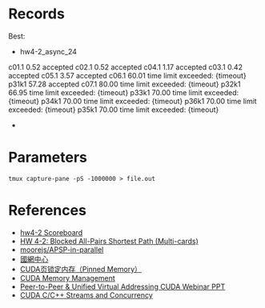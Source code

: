 # Records
Best:

- hw4-2_async_24

c01.1    0.52   accepted
c02.1    0.52   accepted
c04.1    1.17   accepted
c03.1    0.42   accepted
c05.1    3.57   accepted
c06.1   60.01   time limit exceeded:  {timeout}
p31k1   57.28   accepted
c07.1   80.00   time limit exceeded:  {timeout}
p32k1   66.95   time limit exceeded:  {timeout}
p33k1   70.00   time limit exceeded:  {timeout}
p34k1   70.00   time limit exceeded:  {timeout}
p36k1   70.00   time limit exceeded:  {timeout}
p35k1   70.00   time limit exceeded:  {timeout}

- 

# Parameters

```tmux capture-pane -pS -1000000 > file.out```

# References
- [hw4-2 Scoreboard](https://apollo.cs.nthu.edu.tw/pp20/scoreboard/hw4-2/)
- [HW 4-2: Blocked All-Pairs Shortest Path (Multi-cards)](https://apollo.cs.nthu.edu.tw/pp20/hw4-2/)
- [moorejs/APSP-in-parallel](https://github.com/moorejs/APSP-in-parallel)
- [國網中心](https://hackmd.io/@joshlin/r1qkbml9D)
- [CUDA页锁定内存（Pinned Memory）](https://blog.csdn.net/dcrmg/article/details/54975432)
- [CUDA Memory Management](http://developer.download.nvidia.com/compute/cuda/3_0/toolkit/docs/online/group__CUDART__MEMORY_g217d441a73d9304c6f0ccc22ec307dba.html)
- [Peer-to-Peer & Unified Virtual Addressing CUDA Webinar PPT](https://developer.download.nvidia.com/CUDA/training/cuda_webinars_GPUDirect_uva.pdf)
- [CUDA C/C++ Streams and Concurrency](https://on-demand.gputechconf.com/gtc-express/2011/presentations/StreamsAndConcurrencyWebinar.pdf)
